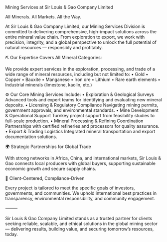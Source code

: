 Mining Services at Sir Louis & Gao Company Limited

All Minerals. All Markets. All the Way.

At Sir Louis & Gao Company Limited, our Mining Services Division is committed to delivering comprehensive, high-impact solutions across the entire mineral value chain. From exploration to export, we work with precision, integrity, and a global perspective to unlock the full potential of natural resources — responsibly and profitably.

⛏ Our Expertise Covers All Mineral Categories:

We provide expert services in the exploration, processing, and trade of a wide range of mineral resources, including but not limited to:
	•	Gold
	•	Copper
	•	Bauxite
	•	Manganese
	•	Iron ore
	•	Lithium
	•	Rare earth elements
	•	Industrial minerals (limestone, kaolin, etc.)

⚙ Our Core Mining Services Include:
	•	Exploration & Geological Surveys
Advanced tools and expert teams for identifying and evaluating new mineral deposits.
	•	Licensing & Regulatory Compliance
Navigating mining permits, government approvals, and environmental standards.
	•	Mine Development & Operational Support
Turnkey project support from feasibility studies to full-scale production.
	•	Mineral Processing & Refining Coordination
Partnerships with certified refineries and processors for quality assurance.
	•	Export & Trading Logistics
Integrated mineral transportation and export documentation solutions.

🌍 Strategic Partnerships for Global Trade

With strong networks in Africa, China, and international markets, Sir Louis & Gao connects local producers with global buyers, supporting sustainable economic growth and secure supply chains.

🤝 Client-Centered, Compliance-Driven

Every project is tailored to meet the specific goals of investors, governments, and communities. We uphold international best practices in transparency, environmental responsibility, and community engagement.

⸻

Sir Louis & Gao Company Limited stands as a trusted partner for clients seeking reliable, scalable, and ethical solutions in the global mining sector — delivering results, building value, and securing tomorrow’s resources, today.